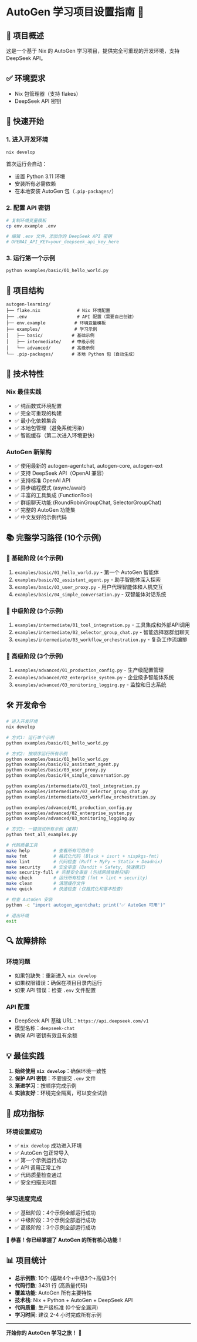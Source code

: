 # AutoGen 学习项目设置指南 🚀

## 🎯 项目概述

这是一个基于 Nix 的 AutoGen 学习项目，提供完全可重现的开发环境，支持 DeepSeek API。

## ✅ 环境要求

- Nix 包管理器（支持 flakes）
- DeepSeek API 密钥

## 🚀 快速开始

### 1. 进入开发环境

```bash
nix develop
```

首次运行会自动：
- 设置 Python 3.11 环境
- 安装所有必需依赖
- 在本地安装 AutoGen 包（`.pip-packages/`）

### 2. 配置 API 密钥

```bash
# 复制环境变量模板
cp env.example .env

# 编辑 .env 文件，添加你的 DeepSeek API 密钥
# OPENAI_API_KEY=your_deepseek_api_key_here
```

### 3. 运行第一个示例

```bash
python examples/basic/01_hello_world.py
```

## 📁 项目结构

```
autogen-learning/
├── flake.nix              # Nix 环境配置
├── .env                   # API 配置（需要自己创建）
├── env.example           # 环境变量模板
├── examples/             # 学习示例
│   ├── basic/           # 基础示例
│   ├── intermediate/    # 中级示例
│   └── advanced/        # 高级示例
└── .pip-packages/       # 本地 Python 包（自动生成）
```

## 🔧 技术特性

### Nix 最佳实践
- ✅ 纯函数式环境配置
- ✅ 完全可重现的构建
- ✅ 最小化依赖集合
- ✅ 本地包管理（避免系统污染）
- ✅ 智能缓存（第二次进入环境更快）

### AutoGen 新架构
- ✅ 使用最新的 autogen-agentchat, autogen-core, autogen-ext
- ✅ 支持 DeepSeek API（OpenAI 兼容）
- ✅ 支持标准 OpenAI API
- ✅ 异步编程模式 (async/await)
- ✅ 丰富的工具集成 (FunctionTool)
- ✅ 群组聊天功能 (RoundRobinGroupChat, SelectorGroupChat)
- ✅ 完整的 AutoGen 功能集
- ✅ 中文友好的示例代码

## 📚 完整学习路径 (10个示例)

### 🌱 基础阶段 (4个示例)
1. `examples/basic/01_hello_world.py` - 第一个 AutoGen 智能体
2. `examples/basic/02_assistant_agent.py` - 助手智能体深入探索
3. `examples/basic/03_user_proxy.py` - 用户代理智能体和人机交互
4. `examples/basic/04_simple_conversation.py` - 双智能体对话系统

### 🌿 中级阶段 (3个示例)
1. `examples/intermediate/01_tool_integration.py` - 工具集成和外部API调用
2. `examples/intermediate/02_selector_group_chat.py` - 智能选择器群组聊天
3. `examples/intermediate/03_workflow_orchestration.py` - 复杂工作流编排

### 🌳 高级阶段 (3个示例)
1. `examples/advanced/01_production_config.py` - 生产级配置管理
2. `examples/advanced/02_enterprise_system.py` - 企业级多智能体系统
3. `examples/advanced/03_monitoring_logging.py` - 监控和日志系统

## 🛠️ 开发命令

```bash
# 进入开发环境
nix develop

# 方式1: 运行单个示例
python examples/basic/01_hello_world.py

# 方式2: 按顺序运行所有示例
python examples/basic/01_hello_world.py
python examples/basic/02_assistant_agent.py
python examples/basic/03_user_proxy.py
python examples/basic/04_simple_conversation.py

python examples/intermediate/01_tool_integration.py
python examples/intermediate/02_selector_group_chat.py
python examples/intermediate/03_workflow_orchestration.py

python examples/advanced/01_production_config.py
python examples/advanced/02_enterprise_system.py
python examples/advanced/03_monitoring_logging.py

# 方式3: 一键测试所有示例（推荐）
python test_all_examples.py

# 代码质量工具
make help         # 查看所有可用命令
make fmt          # 格式化代码 (Black + isort + nixpkgs-fmt)
make lint         # 代码检查 (Ruff + MyPy + Statix + Deadnix)
make security     # 安全审查 (Bandit + Safety, 快速模式)
make security-full # 完整安全审查 (包括网络依赖扫描)
make check        # 运行所有检查 (fmt + lint + security)
make clean        # 清理缓存文件
make quick        # 快速检查 (仅格式化和基本检查)

# 检查 AutoGen 安装
python -c "import autogen_agentchat; print('✅ AutoGen 可用')"

# 退出环境
exit
```

## 🔍 故障排除

### 环境问题
- 如果包缺失：重新进入 `nix develop`
- 如果权限错误：确保在项目目录内运行
- 如果 API 错误：检查 `.env` 文件配置

### API 配置
- DeepSeek API 基础 URL：`https://api.deepseek.com/v1`
- 模型名称：`deepseek-chat`
- 确保 API 密钥有效且有余额

## 💡 最佳实践

1. **始终使用 `nix develop`**：确保环境一致性
2. **保护 API 密钥**：不要提交 `.env` 文件
3. **渐进学习**：按顺序完成示例
4. **实验友好**：环境完全隔离，可以安全试验

## 🎉 成功指标

### 环境设置成功
- ✅ `nix develop` 成功进入环境
- ✅ AutoGen 包正常导入
- ✅ 第一个示例运行成功
- ✅ API 调用正常工作
- ✅ 代码质量检查通过
- ✅ 安全扫描无问题

### 学习进度完成
- ✅ 基础阶段：4个示例全部运行成功
- ✅ 中级阶段：3个示例全部运行成功  
- ✅ 高级阶段：3个示例全部运行成功

**🎊 恭喜！你已经掌握了 AutoGen 的所有核心功能！**

## 📊 项目统计

- **总示例数**: 10个 (基础4个+中级3个+高级3个)
- **代码行数**: 3431 行 (高质量代码)
- **覆盖功能**: AutoGen 所有主要特性
- **技术栈**: Nix + Python + AutoGen + DeepSeek API
- **代码质量**: 生产级标准 (0个安全漏洞)
- **学习时间**: 建议 2-4 小时完成所有示例

---

**开始你的 AutoGen 学习之旅！** 🚀 